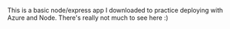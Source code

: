 This is a basic node/express app I downloaded to practice deploying with Azure and Node.  There's really not much to see here :)